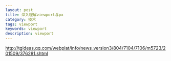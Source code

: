 ```yaml
---
layout: post
title: 深入理解viewport与px
category: 技术
tags: viewport
keywords: viewport
description: viewport
---
```


http://tgideas.qq.com/webplat/info/news_version3/804/7104/7106/m5723/201509/376281.shtml